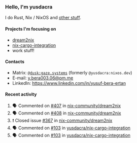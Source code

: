 ### Hello, I'm yusdacra

I do Rust, Nix / NixOS and [other stuff](https://gaze.systems/).

#### Projects I'm focusing on

- [dream2nix](https://github.com/nix-community/dream2nix)
- [nix-cargo-integration](https://github.com/yusdacra/nix-cargo-integration)
- work stuff!

#### Contacts

- Matrix: [`@dusk:gaze.systems`](https://matrix.to/#/@dusk:gaze.systems) (formerly `@yusdacra:nixos.dev`)
- E-mail: y.bera003.06@pm.me
- LinkedIn: https://www.linkedin.com/in/yusuf-bera-ertan

#### Recent activity

<!--START_SECTION:activity-->
1. 🗣 Commented on [#407](https://github.com/nix-community/dream2nix/issues/407) in [nix-community/dream2nix](https://github.com/nix-community/dream2nix)
2. 🗣 Commented on [#408](https://github.com/nix-community/dream2nix/issues/408) in [nix-community/dream2nix](https://github.com/nix-community/dream2nix)
3. ❗️ Closed issue [#367](https://github.com/nix-community/dream2nix/issues/367) in [nix-community/dream2nix](https://github.com/nix-community/dream2nix)
4. 🗣 Commented on [#103](https://github.com/yusdacra/nix-cargo-integration/issues/103) in [yusdacra/nix-cargo-integration](https://github.com/yusdacra/nix-cargo-integration)
5. 🗣 Commented on [#103](https://github.com/yusdacra/nix-cargo-integration/issues/103) in [yusdacra/nix-cargo-integration](https://github.com/yusdacra/nix-cargo-integration)
<!--END_SECTION:activity-->
